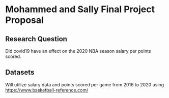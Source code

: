 # Mohammed and Sally Final Project Proposal

## Research Question
Did covid19 have an effect on the 2020 NBA season salary per points scored.

## Datasets
Will utilize salary data and points scored per game from 2016 to 2020 using https://www.basketball-reference.com/

